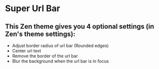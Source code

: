 # Super Url Bar

## This **Zen theme** gives you 4 optional settings (in Zen's theme settings):
  - Adjust border radius of url bar (Rounded edges)
  - Center url text
  - Remove the border of the url bar
  - Blur the background when the url bar is in focus
